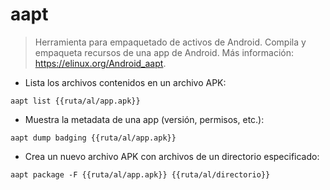# aapt

> Herramienta para empaquetado de activos de Android.
> Compila y empaqueta recursos de una app de Android.
> Más información: <https://elinux.org/Android_aapt>.

- Lista los archivos contenidos en un archivo APK:

`aapt list {{ruta/al/app.apk}}`

- Muestra la metadata de una app (versión, permisos, etc.):

`aapt dump badging {{ruta/al/app.apk}}`

- Crea un nuevo archivo APK con archivos de un directorio especificado:

`aapt package -F {{ruta/al/app.apk}} {{ruta/al/directorio}}`
